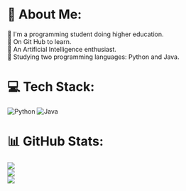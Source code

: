 # 💫 About Me:
🔭 I'm a programming student doing higher education.<br>🤝 On Git Hub to learn.<br>🌱 An Artificial Intelligence enthusiast.<br>💬 Studying two programming languages: Python and Java.<br>


# 💻 Tech Stack:
![Python](https://img.shields.io/badge/python-3670A0?style=for-the-badge&logo=python&logoColor=ffdd54) ![Java](https://img.shields.io/badge/java-%23ED8B00.svg?style=for-the-badge&logo=openjdk&logoColor=white)
# 📊 GitHub Stats:
![](https://github-readme-stats.vercel.app/api?username=Ak202411270&theme=dark&hide_border=false&include_all_commits=false&count_private=false)<br/>
![](https://github-readme-streak-stats.herokuapp.com/?user=Ak202411270&theme=dark&hide_border=false)<br/>
![](https://github-readme-stats.vercel.app/api/top-langs/?username=Ak202411270&theme=dark&hide_border=false&include_all_commits=false&count_private=false&layout=compact)

<!-- Proudly created with GPRM ( https://gprm.itsvg.in ) -->